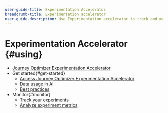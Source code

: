 ```yaml
---
user-guide-title: Experimentation Accelerator
breadcrumb-title: Experimentation accelerator
user-guide-description: Use Experimentation accelerator to track and monitor your experiments
---
```


# Experimentation Accelerator {#using}

+ [Journey Optimizer Experimentation Accelerator ](overview.md)
+ Get started{#get-started}  
    + [Access Journey Optimizer Experimentation Accelerator](../start/experiment-accelerator-access.md)
    + [Data usage in AI](../start/experiment-accelerator-security.md)
    + [Best practices](../start/experiment-accelerator-best-practices.md)
+ Monitor{#monitor}
    + [Track your experiments](../track/experiment-accelerator-monitor.md)
    + [Analyze experiment metrics](../track/experiment-accelerator-metrics.md)

